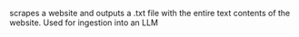 scrapes a website and outputs a .txt file with the entire text contents of the website. Used for ingestion into an LLM
